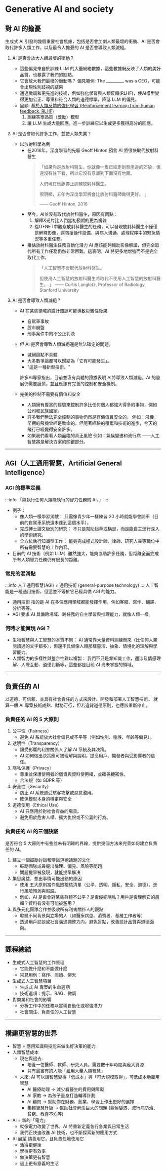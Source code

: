 # Generative AI and society

## 對 AI 的擔憂
生成式 AI 引發的幾個重要社會焦慮，包括是否會加劇人類最壞的衝動、AI 是否會取代許多人類工作，以及最令人擔憂的 AI 是否會導致人類滅絕。

1. AI 是否會放大人類最壞的衝動？
    * 這些偏見來自於訓練 LLM 的大量網絡數據，這些數據既反映了人類的美好品質，也暴露了我們的缺點。
    * 它會放大我們最壞的衝動嗎？
        偏見範例: The _________ was a CEO，可能會出現性別歧視的結果
    * 通過微調和更先進的技術，例如強化學習與人類反饋(RLHF)，使AI模型變得更加公正、尊重和符合人類的道德標準，降低 LLM 的偏見。
    * 回顧: [基於人類反饋的強化學習 (Reinforcement learning from human feedback, RLHF)](/YHS-mf4NQMOcBt6YtMc0CA#基於人類反饋的強化學習 (Reinforcement learning from human feedback, RLHF))
        1. 訓練答案品質（獎勵）模型
        2. 讓 LLM 生成大量回應。進一步訓練它以生成更多獲得高分的回應。

2. AI 是否會取代許多工作，並使人類失業？
    * 以放射科學為例
        * 在2016年，深度學習的先驅 Geoff Hinton 預言 AI 將很快取代放射科醫生
            > 「如果你是放射科醫生，你就像一隻已經走到懸崖邊的郊狼，但還沒有往下看，所以它沒有意識到下面沒有地面。
            >
            >   人們現在應該停止訓練放射科醫生。
            >
            >   很明顯，五年內深度學習將會比放射科醫師做得更好。 」
            >
            >   ―― Geoff Hinton, 2016 
        * 至今，AI並沒有取代放射科醫生，原因有兩點：
            1. 解釋X光片比人們當初預期的更為複雜
            2. 從O\*NET中觀察放射科醫生的任務，可以發現放射科醫生不僅僅是解釋影像，還包括操作設備、與病人溝通、處理程序中的緊急情況等多重任務。
        * 推估放射科醫生任務自動化潛力
            AI 應該能夠輔助影像解讀，但完全取代所有工作任務仍然非常困難。這表明，AI 將更多地增強而不是完全取代工作。
            > 「人工智慧不會取代放射科醫生。
            > 
            > 但使用人工智慧的放射科醫生將取代不使用人工智慧的放射科醫生。 」
            > ―― Curtis Langlotz, Professor of Radiology, Stanford University

3. AI 是否會導致人類滅絕？
    * AI 在某些領域的設計錯誤可能導致災難性後果
        * 自駕車事故
        * 股市崩盤
        * 刑事案件中的不公正判決
    * 但 AI 是否會導致人類滅絕還是無法確定的問題。
        * 滅絕論點不具體
        * 大多數爭論都可以歸結為「它有可能發生」。
        * "這是一種新型技術。"
        
        許多AI專家指出，目前並沒有具體的證據表明 AI將導致人類滅絕。AI 的發展仍需要謹慎，並且應該有完善的控制和安全機制。
    * 完美的控制不需要有價值和安全
        * 人類擁有豐富的經驗來控制許多比任何個人都強大得多的事物，例如公司和民族國家。
        * 許多我們無法完全控制的事物仍然是有價值且安全的。
            例如：飛機，早期的飛機曾經是致命的，但隨著經驗的積累和技術的進步，今天的飛行已經變得安全許多。
        * 如果我們看看人類面臨的真正風險
            例如：氣候變遷和流行病
            ――人工智慧將是解決方案的關鍵部分。


---


## AGI（人工通用智慧，Artificial General Intelligence）
### AGI 的標準定義
:::info
「能執行任何人類能執行的智力任務的 AI。」
:::
* 例子：
    * 像人類一樣學習駕駛：
      只需像青少年一樣練習 20 小時就能學會開車（目前的自駕車系統遠未達到這個水平）。
    * 完成博士論文級別的研究：
      不只是幫助起草或構思，而是能自主進行深入的學術研究。
    * 全方位執行知識型工作：
      能夠完成程式設計師、律師、研究人員等職位中所有需要智慧的工作內容。
* 目前的 AI 技術（例如 LLM）雖然強大，能夠協助許多任務，但距離全面完成所有人類智力任務仍有很長的距離。

### 常見的混淆點
:::info
人工通用智慧(AGI) ≠ 通用技術 (general-purpose technology)
:::
人工智能是一種通用技術，但這並不等於它已經具備 AGI 的能力。
* 通用技術
  指的是 AI 在多個應用領域都能發揮作用，例如客服、寫作、翻譯、分析等等。
* AGI
  要求 AI 具備跨場域、跨任務的自主學習與推理能力，就像人類一樣。

### 何時才能實現 AGI？
* 生物智慧與人工智慧的本質不同：
  AI 通常靠大量資料訓練而來（比任何人類閱讀過的文字都多），但還不具備像人類那樣靈活、抽象、情境化的理解與學習能力。
* 人類智力的多樣性與整合性難以複製：
  我們不只是靠知識工作，還涉及情感理解、人際互動、道德判斷等，這些都是目前 AI 尚未掌握的領域。


---


## 負責任的 AI
以道德、可信賴、並具有社會責任的方式來設計、開發和部署人工智慧技術。
就算一個 AI 專案技術成熟、財務可行，但若違背道德原則，也應該果斷停止。
### 負責任的 AI 的 5 大原則 
1. 公平性（Fairness）
    * 避免 AI 系統放大社會偏見或不平等（例如性別、種族、年齡等偏見）。
2. 透明性（Transparency）
    * 讓受影響的利害關係人了解 AI 系統及其決策。
    * AI 如何做出決策應可被理解與說明，提高用戶、開發者與受影響者的信任。
3. 隱私保護（Privacy）
    * 尊重並保護使用者的個資與資料使用權，並確保機密性。
    * 合法規（如 GDPR 等）
4. 安全性（Security）
    * 防止 AI 系統遭受駭客攻擊或惡意濫用。
    * 確保模型本身的穩定與安全
5. 道德使用（Ethical Use）
    * AI 只應用於對社會有益的場景。
    * 避免用於危害人權、擴大仇恨或不公義的行為。
    
### 負責任的 AI 的三個訣竅
是否符合 5 大原則中有些並未有明確的界線，提供幾個方法來完善如何建立負責任的 AI。
1. 建立一個鼓勵討論和辯論道德議題的文化
    * 鼓勵團隊成員提出倫理、偏見、風險等問題
    * 問題提早被發現，就能提早解決
2. 集思廣益，想出事情可能出錯的原因
    * 使用 五大原則當作風險檢核清單（公平、透明、隱私、安全、道德），進行風險預測與假設。
    * 例如，AI 是否會對某些群體不公平？是否侵犯隱私？用戶是否理解它的邏輯？資料有沒有可能被濫用？
3. 與多元化團隊合作並吸收所有利害關係人的觀點
    * 聆聽不同背景與立場的人（如醫療病患、消費者、基層工作者等）
    * 透過用戶訪談或社會溝通調整方向，避免盲點，改善設計品質與道德面向。


---


## 課程總結
* 生成式人工智慧的工作原理
    * 它能做什麼和不能做什麼
    * 常見用例：寫作、閱讀、聊天
* 生成式人工智慧項目
    * 生成式 AI 專案的生命週期
    * 技術選項：提示、RAG、微調
* 對商業和社會的影響
    * 分析工作中的任務以實現自動化或增強潛力
    * 社會關注、負責任的人工智慧


---


## 構建更智慧的世界
* 智慧 = 應用知識與技能來做出好決策的能力
* 人類智慧成本
    * 現在與過去:
        * 培養一位醫師、教師、研究人員，需要數十年時間與龐大資源
        * 只有最富有的人能「雇用大量人類智慧」
    * 未來:
      AI 可以讓智慧變得「低成本」與「可大規模取得」，可低成本地雇用智慧
        * AI 醫療助理 → 減少看醫生的費用與障礙
        * AI 家教 → 為孩子量身打造輔導計劃
        * AI 顧問 → 幫助你在財務、創業、學習上作出更好的選擇
        * 集體智慧升級 → 幫助社會解決巨大的問題
          (氣候變遷、流行病防治、貧窮、教育不均等)
* AI = 新的「電力」
    * 就像電力改變了世界，AI 將重新定義各行各業與日常生活
    * 我們正快速改進 AI 技術，也不斷探索新的應用方式
* AI 展望
  請善用它，且負責任地使用它
    * 活得更健康
    * 學得更有效率
    * 做決策更有智慧
    * 過上更有意義的生活


